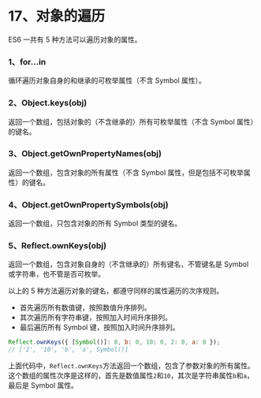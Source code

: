 # 17、对象的遍历

ES6 一共有 5 种方法可以遍历对象的属性。

### 1、for...in

循环遍历对象自身的和继承的可枚举属性（不含 Symbol 属性）。

### 2、Object.keys(obj)

返回一个数组，包括对象的（不含继承的）所有可枚举属性（不含 Symbol 属性）的键名。

### 3、Object.getOwnPropertyNames(obj)

返回一个数组，包含对象的所有属性（不含 Symbol 属性，但是包括不可枚举属性）的键名。

### 4、Object.getOwnPropertySymbols(obj)

返回一个数组，只包含对象的所有 Symbol 类型的键名。

### 5、Reflect.ownKeys(obj)

返回一个数组，包含对象自身的（不含继承的）所有键名，不管键名是 Symbol 或字符串，也不管是否可枚举。

以上的 5 种方法遍历对象的键名，都遵守同样的属性遍历的次序规则。

- 首先遍历所有数值键，按照数值升序排列。
- 其次遍历所有字符串键，按照加入时间升序排列。
- 最后遍历所有 Symbol 键，按照加入时间升序排列。

```js
Reflect.ownKeys({ [Symbol()]: 0, b: 0, 10: 0, 2: 0, a: 0 });
// ['2', '10', 'b', 'a', Symbol()]
```

上面代码中，`Reflect.ownKeys`方法返回一个数组，包含了参数对象的所有属性。这个数组的属性次序是这样的，首先是数值属性`2`和`10`，其次是字符串属性`b`和`a`，最后是 Symbol 属性。
